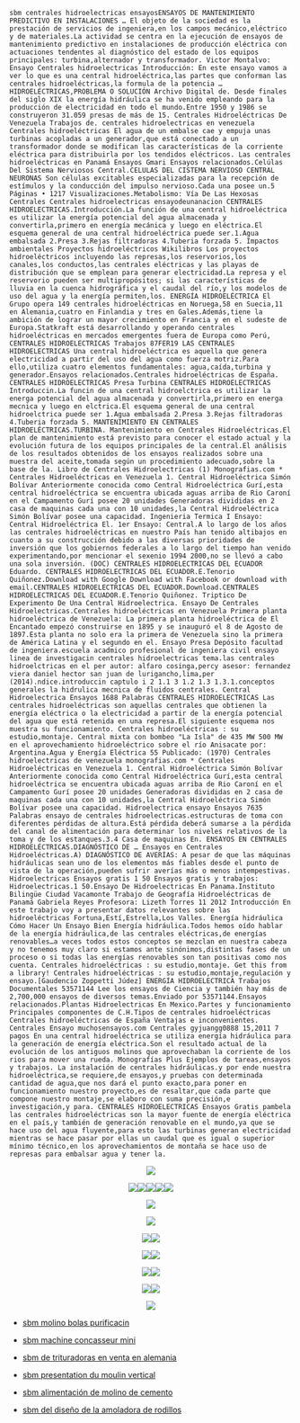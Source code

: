 
```
sbm centrales hidroelectricas ensayosENSAYOS DE MANTENIMIENTO PREDICTIVO EN INSTALACIONES … El objeto de la sociedad es la prestación de servicios de ingeniera,en los campos mecánico,eléctrico y de materiales.La actividad se centra en la ejecución de ensayos de mantenimiento predictivo en instalaciones de producción eléctrica con actuaciones tendentes al diagnóstico del estado de los equipos principales: turbina,alternador y transformador. Victor Montalvo: Ensayo Centrales hidroelectricas Introducción: En este ensayo vamos a ver lo que es una central hidroeléctrica,las partes que conforman las centrales hidroeléctricas,la formula de la potencia … HIDROELÉCTRICAS,PROBLEMA O SOLUCIÓN Archivo Digital de. Desde finales del siglo XIX la energía hidráulica se ha venido empleando para la producción de electricidad en todo el mundo.Entre 1950 y 1986 se construyeron 31.059 presas de más de 15. Centrales Hidroeléctricas De Venezuela Trabajos de. centrales hidroelectricas en venezuela ﻿ Centrales hidroeléctricas El agua de un embalse cae y empuja unas turbinas acopladas a un generador,que está conectado a un transformador donde se modifican las características de la corriente eléctrica para distribuirla por los tendidos eléctricos. Las centrales hidroeléctricas en Panamá Ensayos Gmari Ensayos relacionados.Celúlas Del Sistema Nerviosos Central.CELULAS DEL CISTEMA NERVIOSO CENTRAL NEURONAS Son células excitables especializadas para la recepción de estímulos y la conducción del impulso nervioso.Cada una posee un.5 Páginas • 1217 Visualizaciones.Metabolismo: Vía De Las Hexosas Centrales Centrales hidroelectricas ensayodeunanacion CENTRALES HIDROELECTRICAS.Introducción.La función de una central hidroeléctrica es utilizar la energía potencial del agua almacenada y convertirla,primero en energía mecánica y luego en eléctrica.El esquema general de una central hidroeléctrica puede ser.1.Agua embalsada 2.Presa 3.Rejas filtradoras 4.Tuberia forzada 5. Impactos ambientales Proyectos hidroeléctricos Wikilibros Los proyectos hidroeléctricos incluyendo las represas,los reservorios,los canales,los conductos,las centrales eléctricas y las playas de distribución que se emplean para generar electricidad.La represa y el reservorio pueden ser multipropósitos; si las características de lluvia en la cuenca hidrográfica y el caudal del río,y los modelos de uso del agua y la energía permiten,los. ENERGÍA HIDROELÉCTRICA El Grupo opera 149 centrales hidroeléctricas en Noruega,58 en Suecia,11 en Alemania,cuatro en Finlandia y tres en Gales.Además,tiene la ambición de lograr un mayor crecimiento en Francia y en el sudeste de Europa.Statkraft está desarrollando y operando centrales hidroeléctricas en mercados emergentes fuera de Europa como Perú, CENTRALES HIDROELECTRICAS Trabajos 87FER19 LAS CENTRALES HIDROELECTRICAS Una central hidroeléctrica es aquella que genera electricidad a partir del uso del agua como fuerza motriz.Para ello,utiliza cuatro elementos fundamentales: agua,caída,turbina y generador.Ensayos relacionados.Centrales hidroeléctricas de España. CENTRALES HIDROELECTRICAS Presa Turbina CENTRALES HIDROELECTRICAS Introduccin.La funcin de una central hidroelctrica es utilizar la energa potencial del agua almacenada y convertirla,primero en energa mecnica y luego en elctrica.El esquema general de una central hidroelctrica puede ser 1.Agua embalsada 2.Presa 3.Rejas filtradoras 4.Tuberia forzada 5. MANTENIMIENTO EN CENTRALES HIDROELÉCTRICAS.TURBINA. Mantenimiento en Centrales Hidroeléctricas.El plan de mantenimiento está previsto para conocer el estado actual y la evolución futura de los equipos principales de la central.El análisis de los resultados obtenidos de los ensayos realizados sobre una muestra del aceite,tomada según un procedimiento adecuado,sobre la base de la. Libro de Centrales Hidroelectricas (1) Monografias.com * Centrales Hidroeléctricas en Venezuela 1. Central Hidroeléctrica Simón Bolívar Anteriormente conocida como Central Hidroeléctrica Gurí,esta central hidroeléctrica se encuentra ubicada aguas arriba de Rio Caroní en el Campamento Gurí posee 20 unidades Generadoras divididas en 2 casa de maquinas cada una con 10 unidades,la Central Hidroeléctrica Simón Bolívar posee una capacidad. Ingenieria Termica I Ensayo: Central Hidroeléctrica El. 1er Ensayo: Central.A lo largo de los años las centrales hidroeléctricas en nuestro País han tenido altibajos en cuanto a su construcción debido a las diversas prioridades de inversión que los gobiernos federales a lo largo del tiempo han venido experimentando,por mencionar el sexenio 1994 2000,no se llevó a cabo una sola inversión. (DOC) CENTRALES HIDROELECTRICAS DEL ECUADOR Eduardo. CENTRALES HIDROELECTRICAS DEL ECUADOR.E.Tenorio Quiñonez.Download with Google Download with Facebook or download with email.CENTRALES HIDROELECTRICAS DEL ECUADOR.Download.CENTRALES HIDROELECTRICAS DEL ECUADOR.E.Tenorio Quiñonez. Triptico De Experimento De Una Central Hidroelectrica. Ensayo De Centrales Hidroelectricas.Centrales hidroeléctricas en Venezuela Primera planta hidroeléctrica de Venezuela: La primera planta hidroeléctrica de El Encantado empezó construirse en 1895 y se inauguró el 8 de Agosto de 1897.Esta planta no solo era la primera de Venezuela sino la primera de América Latina y el segundo en el. Ensayo Presa Depósito facultad de ingeniera.escuela acadmico profesional de ingeniera civil ensayo linea de investigacin centrales hidroelectricas tema.las centrales hidroelctricas en el per autor: alfaro cosinga,percy asesor: fernandez viera daniel hector san juan de lurigancho,lima,per (2014).ndice.introduccin captulo i 2 1.1 3 1.2 1.3 1.3.1.conceptos generales la hidrulica mecnica de fluidos centrales. Central Hidroelectrica Ensayos 1688 Palabras CENTRALES HIDROELECTRICAS Las centrales hidroeléctricas son aquellas centrales que obtienen la energía eléctrica o la electricidad a partir de la energía potencial del agua que está retenida en una represa.El siguiente esquema nos muestra su funcionamiento. Centrales hidroeléctricas : su estudio,montaje. Central mixta con bombeo "La Isla" de 435 MW 500 MW en el aprovechamiento hidroeléctrico sobre el río Anisacate por: Argentina.Agua y Energía Eléctrica 55 Publicado: (1970) Centrales hidroelectricas de venezuela monografias.com * Centrales Hidroeléctricas en Venezuela 1. Central Hidroeléctrica Simón Bolívar Anteriormente conocida como Central Hidroeléctrica Gurí,esta central hidroeléctrica se encuentra ubicada aguas arriba de Rio Caroní en el Campamento Gurí posee 20 unidades Generadoras divididas en 2 casa de maquinas cada una con 10 unidades,la Central Hidroeléctrica Simón Bolívar posee una capacidad. Hidroelectrica ensayo Ensayos 7635 Palabras ensayo de centrales hidroelectricas.estructuras de toma con diferentes pérdidas de altura.Está pérdida deberá sumarse a la pérdida del canal de alimentación para determinar los niveles relativos de la toma y de los estanques.3.4 Casa de maquinas En. ENSAYOS EN CENTRALES HIDROELÉCTRICAS.DIAGNÓSTICO DE … Ensayos en Centrales Hidroeléctricas.A) DIAGNÓSTICO DE AVERÍAS: A pesar de que las máquinas hidráulicas sean uno de los elementos más fiables desde el punto de vista de la operación,pueden sufrir averías más o menos intempestivas. Hidroelectricas Ensayos gratis 1 50 Ensayos gratis y trabajos: Hidroelectricas.1 50.Ensayo De Hidroelectricas En Panama.Instituto Bilingüe Ciudad Vacamonte Trabajo de Geografía Hidroeléctricas de Panamá Gabriela Reyes Profesora: Lizeth Torres 11 2012 Introducción En este trabajo voy a presentar datos relevantes sobre las hidroeléctricas Fortuna,Estí,Estrella,Los Valles. Energía hidráulica Cómo Hacer Un Ensayo Bien Energía hidráulica.Todos hemos oído hablar de la energía hidráulica,de las centrales eléctricas,de energías renovables…a veces todos estos conceptos se mezclan en nuestra cabeza y no tenemos muy claro si estamos ante sinónimos,distintas fases de un proceso o si todas las energías renovables son tan positivas como nos cuenta. Centrales hidroeléctricas : su estudio,montaje. Get this from a library! Centrales hidroeléctricas : su estudio,montaje,regulación y ensayo.[Gaudencio Zoppetti Júdez] ENERGÍA HIDROELECTRICA Trabajos Documentales 53571144 Lee los ensayos de Ciencia y también hay más de 2,700,000 ensayos de diversos temas.Enviado por 53571144.Ensayos relacionados.Plantas Hidroelectricas En Mexico.Partes y funcionamiento Principales componentes de C.H.Tipos de centrales hidroeléctricas Centrales hidroeléctricas de España Ventajas e inconvenientes. Centrales Ensayo muchosensayos.com Centrales gyjuangg0888 15,2011 7 pagos En una central hidroeléctrica se utiliza energía hidráulica para la generación de energía eléctrica.Son el resultado actual de la evolución de los antiguos molinos que aprovechaban la corriente de los rios para mover una rueda. Monografías Plus Ejemplos de tareas,ensayos y trabajos. La instalación de centrales hidráulicas.y por ende nuestra hidroeléctrica,se requiere,de ensayos,y pruebas con determinada cantidad de agua,que nos dará el punto exacto,para poner en funcionamiento nuestro proyecto,es de resaltar,que cada parte que compone nuestro montaje,se elaboro con suma precisión,e investigación,y para. CENTRALES HIDROELECTRICAS Ensayos Gratis pambela las centrales hidroeléctricas son la mayor fuente de energía eléctrica en el país,y también de generación renovable en el mundo,ya que se hace uso del agua fluyente,para esto las turbinas generan electricidad mientras se hace pasar por ellas un caudal que es igual o superior mínimo técnico,en los aprovechamientos de montaña se hace uso de represas para embalsar agua y tener la. 
```

<div align="center">

<a href="https://es-crusher.shibang-china.com/github&k=sbm+centrales+hidroelectricas+ensayos"><img src="https://static.shibang-china.com/es/crusher/logo.jpg"></a>

<a href="https://es-crusher.shibang-china.com/github&k=sbm+centrales+hidroelectricas+ensayos"><img src="https://static.shibang-china.com/es/crusher/index.jpg"></a><a href="https://es-crusher.shibang-china.com/material.htmlgithub&k=sbm+centrales+hidroelectricas+ensayos"><img src="https://static.shibang-china.com/es/crusher/material.jpg"></a><a href="https://es-crusher.shibang-china.com/application.htmlgithub&k=sbm+centrales+hidroelectricas+ensayos"><img src="https://static.shibang-china.com/es/crusher/application.jpg"></a><a href="https://es-crusher.shibang-china.com/aboutus.htmlgithub&k=sbm+centrales+hidroelectricas+ensayos"><img src="https://static.shibang-china.com/es/crusher/aboutus.jpg"></a><a href="https://es-crusher.shibang-china.com/contact.htmlgithub&k=sbm+centrales+hidroelectricas+ensayos"><img src="https://static.shibang-china.com/es/crusher/contact.jpg"></a>

<a href="https://es-crusher.shibang-china.com/github&k=sbm+centrales+hidroelectricas+ensayos"><img src="https://static.shibang-china.com/es/crusher/banner.jpg"></a>

<a href="https://swt.shibang-china.com/github&k=sbm+centrales+hidroelectricas+ensayos"><img src="https://static.shibang-china.com/es/crusher/text.jpg"></a>

<a href="https://swt.shibang-china.com/github&k=sbm+centrales+hidroelectricas+ensayos"><img src="https://static.shibang-china.com/es/crusher/chat.jpg"></a><a href="https://es-crusher.shibang-china.com/contact.htmlgithub&k=sbm+centrales+hidroelectricas+ensayos"><img src="https://static.shibang-china.com/es/crusher/message.jpg"></a>

<a href="https://es-crusher.shibang-china.com/products/pe.htmlgithub&k=sbm+centrales+hidroelectricas+ensayos"><img src="https://static.shibang-china.com/es/crusher/pe.jpg"></a><a href="https://es-crusher.shibang-china.com/products/pf.htmlgithub&k=sbm+centrales+hidroelectricas+ensayos"><img src="https://static.shibang-china.com/es/crusher/pf.jpg"></a>

<a href="https://es-crusher.shibang-china.com/products/hpt.htmlgithub&k=sbm+centrales+hidroelectricas+ensayos"><img src="https://static.shibang-china.com/es/crusher/hpt.jpg"></a><a href="https://es-crusher.shibang-china.com/products/vsi.htmlgithub&k=sbm+centrales+hidroelectricas+ensayos"><img src="https://static.shibang-china.com/es/crusher/vsi.jpg"></a>

<a href="https://es-crusher.shibang-china.com/products/klv.htmlgithub&k=sbm+centrales+hidroelectricas+ensayos"><img src="https://static.shibang-china.com/es/crusher/klv.jpg"></a><a href="https://es-crusher.shibang-china.com/products/portable.htmlgithub&k=sbm+centrales+hidroelectricas+ensayos"><img src="https://static.shibang-china.com/es/crusher/portable.jpg"></a>

<a href="https://swt.shibang-china.com/github&k=sbm+centrales+hidroelectricas+ensayos"><img src="https://static.shibang-china.com/es/crusher/case.jpg"></a>

</div>


* [sbm molino bolas purificacin](sbm%20molino%20bolas%20purificacin.md)

* [sbm machine concasseur mini](sbm%20machine%20concasseur%20mini.md)

* [sbm de trituradoras en venta en alemania](sbm%20de%20trituradoras%20en%20venta%20en%20alemania.md)

* [sbm presentation du moulin vertical](sbm%20presentation%20du%20moulin%20vertical.md)

* [sbm alimentación de molino de cemento](sbm%20alimentaci%C3%B3n%20de%20molino%20de%20cemento.md)

* [sbm del diseño de la amoladora de rodillos](sbm%20del%20dise%C3%B1o%20de%20la%20amoladora%20de%20rodillos.md)